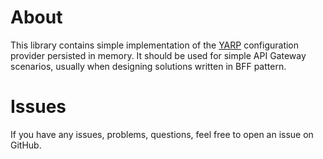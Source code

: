 # About

This library contains simple implementation of the [YARP](https://github.com/microsoft/reverse-proxy) configuration provider persisted in memory.
It should be used for simple API Gateway scenarios, usually when designing solutions written in BFF pattern.

# Issues

If you have any issues, problems, questions, feel free to open an issue on GitHub.
